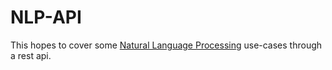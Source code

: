 # NLP-API
This hopes to cover some [Natural Language Processing](https://en.wikipedia.org/wiki/Natural_language_processing) use-cases through a rest api.  

